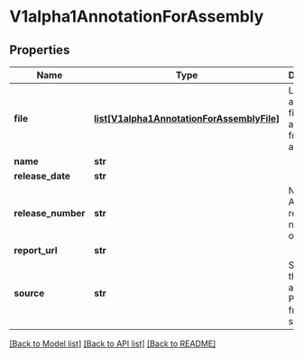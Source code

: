 # V1alpha1AnnotationForAssembly

## Properties
Name | Type | Description | Notes
------------ | ------------- | ------------- | -------------
**file** | [**list[V1alpha1AnnotationForAssemblyFile]**](V1alpha1AnnotationForAssemblyFile.md) | List of annotation files available for this assembly. | [optional] 
**name** | **str** |  | [optional] 
**release_date** | **str** |  | [optional] 
**release_number** | **str** | NCBI Annotation release number, if one exists. | [optional] 
**report_url** | **str** |  | [optional] 
**source** | **str** | Source of the annotation.  Possibly from a submitter. | [optional] 

[[Back to Model list]](../README.md#documentation-for-models) [[Back to API list]](../README.md#documentation-for-api-endpoints) [[Back to README]](../README.md)



